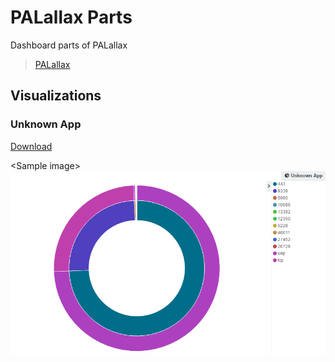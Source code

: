 # PALallax Parts
Dashboard parts of PALallax  

> [PALallax](https://github.com/ap-communications/PALallax "PALallax Link")

## Visualizations  

### Unknown App  
[Download](data/ver_2/Visualizations/Visualizations_Unknown_App.json "Unknown App")

\<Sample image\>
![Unknown App](img/ver_2/Visualizations/unknown_app_git.png "Unknown App")



